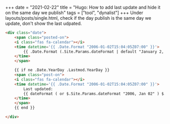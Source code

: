 +++ 
date = "2021-02-22"
title = "Hugo: How to add last update and hide it on the same day we publish"
tags = ["tool", "dynalist"]
+++
Under layouts/posts/single.html, check if the day publish is the same day we update, don't show the last udpated.

```html
<div class="date">
    <span class="posted-on">
    <i class="fas fa-calendar"></i>
    <time datetime='{{ .Date.Format "2006-01-02T15:04:05Z07:00" }}'>
        {{ .Date.Format (.Site.Params.dateFormat | default "January 2, 2006" ) }}
    </time>
    </span>

    {{ if ne .Date.YearDay .Lastmod.YearDay }}
    <span class="post-on">
    <i class="fas fa-calendar"></i>
    <time datetime='{{ .Date.Format "2006-01-02T15:04:05Z07:00" }}'>
        Last updated:
        {{ dateFormat ( or $.Site.Params.dateFormat "2006, Jan 02" ) $.Page.Params.LastMod }}
    </time>
    </span>
    {{ end }}

</div>
```